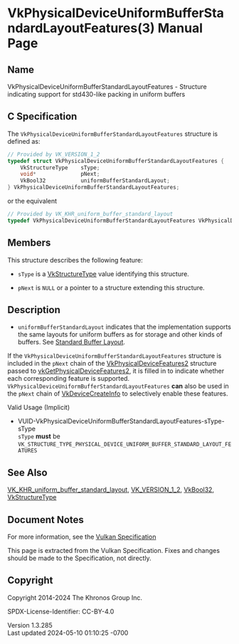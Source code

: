 # VkPhysicalDeviceUniformBufferStandardLayoutFeatures(3) Manual Page

## Name

VkPhysicalDeviceUniformBufferStandardLayoutFeatures - Structure
indicating support for std430-like packing in uniform buffers



## <a href="#_c_specification" class="anchor"></a>C Specification

The `VkPhysicalDeviceUniformBufferStandardLayoutFeatures` structure is
defined as:

``` c
// Provided by VK_VERSION_1_2
typedef struct VkPhysicalDeviceUniformBufferStandardLayoutFeatures {
    VkStructureType    sType;
    void*              pNext;
    VkBool32           uniformBufferStandardLayout;
} VkPhysicalDeviceUniformBufferStandardLayoutFeatures;
```

or the equivalent

``` c
// Provided by VK_KHR_uniform_buffer_standard_layout
typedef VkPhysicalDeviceUniformBufferStandardLayoutFeatures VkPhysicalDeviceUniformBufferStandardLayoutFeaturesKHR;
```

## <a href="#_members" class="anchor"></a>Members

This structure describes the following feature:

- `sType` is a [VkStructureType](https://registry.khronos.org/vulkan/specs/1.3-extensions/man/html/VkStructureType.html) value identifying
  this structure.

- `pNext` is `NULL` or a pointer to a structure extending this
  structure.

## <a href="#_description" class="anchor"></a>Description

- <span id="extension-features-uniformBufferStandardLayout"></span>
  `uniformBufferStandardLayout` indicates that the implementation
  supports the same layouts for uniform buffers as for storage and other
  kinds of buffers. See <a
  href="https://registry.khronos.org/vulkan/specs/1.3-extensions/html/vkspec.html#interfaces-resources-standard-layout"
  target="_blank" rel="noopener">Standard Buffer Layout</a>.

If the `VkPhysicalDeviceUniformBufferStandardLayoutFeatures` structure
is included in the `pNext` chain of the
[VkPhysicalDeviceFeatures2](https://registry.khronos.org/vulkan/specs/1.3-extensions/man/html/VkPhysicalDeviceFeatures2.html) structure
passed to
[vkGetPhysicalDeviceFeatures2](https://registry.khronos.org/vulkan/specs/1.3-extensions/man/html/vkGetPhysicalDeviceFeatures2.html), it is
filled in to indicate whether each corresponding feature is supported.
`VkPhysicalDeviceUniformBufferStandardLayoutFeatures` **can** also be
used in the `pNext` chain of
[VkDeviceCreateInfo](https://registry.khronos.org/vulkan/specs/1.3-extensions/man/html/VkDeviceCreateInfo.html) to selectively enable
these features.

Valid Usage (Implicit)

- <a
  href="#VUID-VkPhysicalDeviceUniformBufferStandardLayoutFeatures-sType-sType"
  id="VUID-VkPhysicalDeviceUniformBufferStandardLayoutFeatures-sType-sType"></a>
  VUID-VkPhysicalDeviceUniformBufferStandardLayoutFeatures-sType-sType  
  `sType` **must** be
  `VK_STRUCTURE_TYPE_PHYSICAL_DEVICE_UNIFORM_BUFFER_STANDARD_LAYOUT_FEATURES`

## <a href="#_see_also" class="anchor"></a>See Also

[VK_KHR_uniform_buffer_standard_layout](https://registry.khronos.org/vulkan/specs/1.3-extensions/man/html/VK_KHR_uniform_buffer_standard_layout.html),
[VK_VERSION_1_2](https://registry.khronos.org/vulkan/specs/1.3-extensions/man/html/VK_VERSION_1_2.html), [VkBool32](https://registry.khronos.org/vulkan/specs/1.3-extensions/man/html/VkBool32.html),
[VkStructureType](https://registry.khronos.org/vulkan/specs/1.3-extensions/man/html/VkStructureType.html)

## <a href="#_document_notes" class="anchor"></a>Document Notes

For more information, see the <a
href="https://registry.khronos.org/vulkan/specs/1.3-extensions/html/vkspec.html#VkPhysicalDeviceUniformBufferStandardLayoutFeatures"
target="_blank" rel="noopener">Vulkan Specification</a>

This page is extracted from the Vulkan Specification. Fixes and changes
should be made to the Specification, not directly.

## <a href="#_copyright" class="anchor"></a>Copyright

Copyright 2014-2024 The Khronos Group Inc.

SPDX-License-Identifier: CC-BY-4.0

Version 1.3.285  
Last updated 2024-05-10 01:10:25 -0700
